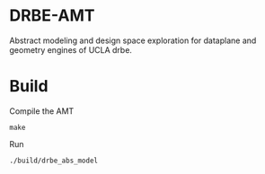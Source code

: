 # DRBE-AMT

Abstract modeling and design space exploration for dataplane and geometry engines of UCLA drbe.

# Build

Compile the AMT

`make`

Run

`./build/drbe_abs_model`
